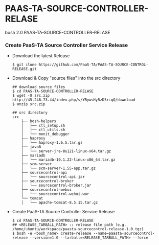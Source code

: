 # PAAS-TA-SOURCE-CONTROLLER-RELASE
bosh 2.0 PAAS-TA-SOURCE-CONTROLLER-RELASE

### Create PaaS-TA Source Controller Service Release
- Download the latest Release
    ```  
    $ git clone https://github.com/PaaS-TA/PAAS-TA-SOURCE-CONTROL-RELEASE.git
    ```
- Download & Copy "source files" into the src directory
    ```  
    ## download source files
    $ cd PAAS-TA-SOURCE-CONTROLLER-RELASE  
    $ wget -O src.zip http://45.248.73.44/index.php/s/YRywsHyRzD5riqQ/download
    $ unzip src.zip  

    ## src directory
    src  
        ├── bosh-helpers  
        │   ├── ctl_setup.sh  
        │   ├── ctl_utils.sh  
        │   └── monit_debugger  
        ├── haproxy  
        │   └── haproxy-1.6.5.tar.gz  
        ├── java8  
        │   └── server-jre-8u121-linux-x64.tar.gz  
        ├── mariadb  
        │   └── mariadb-10.1.22-linux-x86_64.tar.gz  
        ├── scm-server  
        │   └── scm-server-1.55-app.tar.gz  
        ├── sourcecontrol-api  
        │   └── sourcecontrol-api.jar  
        ├── sourcecontrol-broker  
        │   └── sourcecontrol-broker.jar  
        ├── sourcecontrol-webui  
        │   └── sourcecontrol-webui.war  
        └── tomcat  
        │   └── apache-tomcat-8.5.15.tar.gz  
    ```
- Create PaaS-TA Source Controller Service Release
    ```
    $ cd PAAS-TA-SOURCE-CONTROLLER-RELASE
    ## <RELEASE_TARBALL_PATH> :: release file path (e.g. /home/ubuntu/workspace/paasta-sourcecontrol-release-1.0.tgz) 
    $ bosh -e <bosh_name> create-release --name=paasta-sourcecontrol-release --version=1.0 --tarball=<RELEASE_TARBALL_PATH> --force
    ```
